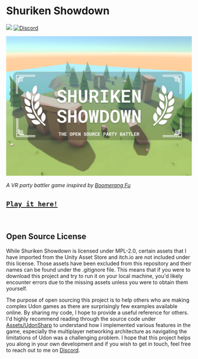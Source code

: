 # Shuriken Showdown

![](https://img.shields.io/github/license/IdreesInc/Shuriken-Showdown)
<a href="https://discord.gg/6yxE9prcNc" target="_blank">
	<img alt="Discord" src="https://img.shields.io/discord/1398471368403583120?logo=discord&logoColor=fff&label=discord&color=5865F2">
</a>

![Shuriken Showdown Thumbnail](images/thumbnail.png)

*A VR party battler game inspired by [Boomerang Fu](https://www.boomerangfu.com/)*

## [`Play it here!`](https://vrchat.com/home/world/wrld_b4e39cd7-9a79-4b8e-9669-689c8bb3535d/i)
<br/>

## Open Source License

While Shuriken Showdown is licensed under MPL-2.0, certain assets that I have imported from the Unity Asset Store and itch.io are not included under this license. Those assets have been excluded from this repository and their names can be found under the .gitignore file. This means that if you were to download this project and try to run it on your local machine, you'd likely encounter errors due to the missing assets unless you were to obtain them yourself.

The purpose of open sourcing this project is to help others who are making complex Udon games as there are surprisingly few examples available online. By sharing my code, I hope to provide a useful reference for others. I'd highly recommend reading through the source code under [Assets/UdonSharp](https://github.com/IdreesInc/Shuriken-Showdown/tree/main/Assets/UdonSharp) to understand how I implemented various features in the game, especially the multiplayer networking architecture as navigating the limitations of Udon was a challenging problem. I hope that this project helps you along in your own development and if you wish to get in touch, feel free to reach out to me on [Discord](https://discord.gg/6yxE9prcNc).
